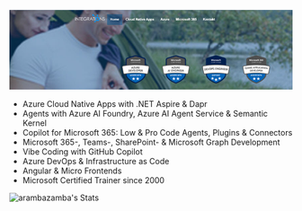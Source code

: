 [![header](_images/header.jpg)](https://www.integrations.at)

- Azure Cloud Native Apps with .NET Aspire & Dapr
- Agents with Azure AI Foundry, Azure AI Agent Service & Semantic Kernel
- Copilot for Microsoft 365: Low & Pro Code Agents, Plugins & Connectors
- Microsoft 365-, Teams-, SharePoint- & Microsoft Graph Development
- Vibe Coding with GitHub Copilot
- Azure DevOps & Infrastructure as Code
- Angular & Micro Frontends
- Microsoft Certified Trainer since 2000

![arambazamba's Stats](https://github-readme-stats.vercel.app/api?username=alexander-kastil&theme=vue-dark&show_icons=true&hide_border=true&count_private=true)

